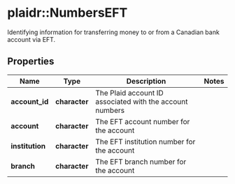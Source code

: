 # plaidr::NumbersEFT

Identifying information for transferring money to or from a Canadian bank account via EFT.

## Properties
Name | Type | Description | Notes
------------ | ------------- | ------------- | -------------
**account_id** | **character** | The Plaid account ID associated with the account numbers | 
**account** | **character** | The EFT account number for the account | 
**institution** | **character** | The EFT institution number for the account | 
**branch** | **character** | The EFT branch number for the account | 


